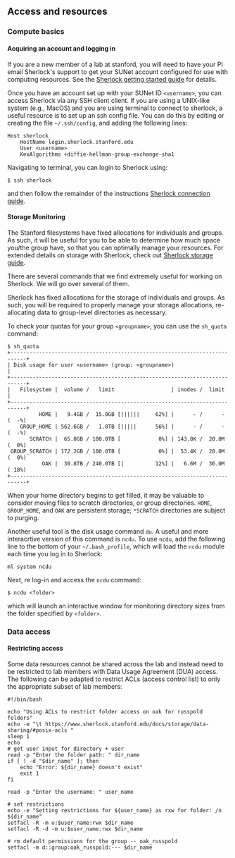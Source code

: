 ## Access and resources

### Compute basics

#### Acquiring an account and logging in

If you are a new member of a lab at stanford, you will need to have your PI email Sherlock's support to get your SUNet account configured for use with computing resources. See the [Sherlock getting started guide](https://www.sherlock.stanford.edu/docs/getting-started/#prerequisites) for details.

Once you have an account set up with your SUNet ID `<username>`, you can access Sherlock via any SSH client client. If you are using a UNIX-like system (e.g., MacOS) and you are using terminal to connect to sherlock, a useful resource is to set up an ssh config file. You can do this by editing or creating the file `~/.ssh/config`, and adding the following lines:

```
Host sherlock
    HostName login.sherlock.stanford.edu
	User <username>
	KexAlgorithms +diffie-hellman-group-exchange-sha1
```

Navigating to terminal, you can login to Sherlock using:
```
$ ssh sherlock
```

and then follow the remainder of the instructions [Sherlock connection guide](https://www.sherlock.stanford.edu/docs/getting-started/connecting/#credentials).

#### Storage Monitoring

The Stanford filesystems have fixed allocations for individuals and groups. As such, it will be useful for you to be able to determine how much space you/the group have, so that you can optimally manage your resources. For extended details on storage with Sherlock, check out [Sherlock storage guide](https://www.sherlock.stanford.edu/docs/storage/#quotas-and-limits).

There are several commands that we find extremely useful for working on Sherlock. We will go over several of them.

Sherlock has fixed allocations for the storage of individuals and groups. As such, you will be required to properly manage your storage allocations, re-allocating data to group-level directories as necessary.

To check your quotas for your group `<groupname>`, you can use the `sh_quota` command:

```
$ sh_quota
+---------------------------------------------------------------------------+
| Disk usage for user <username> (group: <groupname>)                                 |
+---------------------------------------------------------------------------+
|   Filesystem |  volume /   limit                  | inodes /  limit       |
+---------------------------------------------------------------------------+
          HOME |   9.4GB /  15.0GB [||||||     62%] |      - /      - (  -%)
    GROUP_HOME | 562.6GB /   1.0TB [|||||      56%] |      - /      - (  -%)
       SCRATCH |  65.0GB / 100.0TB [            0%] | 143.8K /  20.0M (  0%)
 GROUP_SCRATCH | 172.2GB / 100.0TB [            0%] |  53.4K /  20.0M (  0%)
           OAK |  30.8TB / 240.0TB [|          12%] |   6.6M /  36.0M ( 18%)
+---------------------------------------------------------------------------+
```

When your home directory begins to get filled, it may be valuable to consider moving files to scratch directories, or group directories. `HOME`, `GROUP_HOME`, and `OAK` are persistent storage; `*SCRATCH` directories are subject to purging.

Another useful tool is the disk usage command `du`. A useful and more interacrtive version of this command is `ncdu`. To use `ncdu`, add the following line to the bottom of your `~/.bash_profile`, which will load the `ncdu` module each time you log in to Sherlock:

```
ml system ncdu
```

Next, re log-in and access the `ncdu` command:

```
$ ncdu <folder>
```

which will launch an interactive window for monitoring directory sizes from the folder specified by `<folder>`.

### Data access

#### Restricting access

Some data resources cannot be shared across the lab and instead need to be restricted to lab members with Data Usage Agreement (DUA) access.
The following can be adapted to restrict ACLs (access control list) to only the appropriate subset of lab members:

```
#!/bin/bash

echo "Using ACLs to restrict folder access on oak for russpold folders"
echo -e "\t https://www.sherlock.stanford.edu/docs/storage/data-sharing/#posix-acls "
sleep 1
echo
# get user input for directory + user
read -p "Enter the folder path: " dir_name
if [ ! -d "$dir_name" ]; then
	echo "Error: ${dir_name} doesn't exist"
	exit 1
fi

read -p "Enter the username: " user_name

# set restrictions
echo -e "Setting restrictions for ${user_name} as rxw for folder: /n ${dir_name"
setfacl -R -m u:$user_name:rwx $dir_name
setfacl -R -d -m u:$user_name:rwx $dir_name

# rm default permissions for the group -- oak_russpold
setfacl -m d::group:oak_russpold:--- $dir_name
```